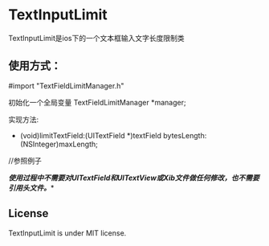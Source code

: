 TextInputLimit
==============
TextInputLimit是ios下的一个文本框输入文字长度限制类

使用方式：
-----------

<!--#import "UITextField+Category.h" -->
<!---->
<!--实现方法：-->
<!--- (void)textFieldDidChange:(UITextField*)textField;-->
<!--- (BOOL)textField:(UITextField*)textField shouldChangeCharactersInRange:(NSRange)range replacementString:(NSString*)string-->

#import "TextFieldLimitManager.h"

初始化一个全局变量 TextFieldLimitManager *manager;

实现方法:
- (void)limitTextField:(UITextField *)textField bytesLength:(NSInteger)maxLength;


//参照例子
         
***使用过程中不需要对UITextField和UITextView或Xib文件做任何修改，也不需要引用头文件。****

License
-----------
   
TextInputLimit is under MIT license.
